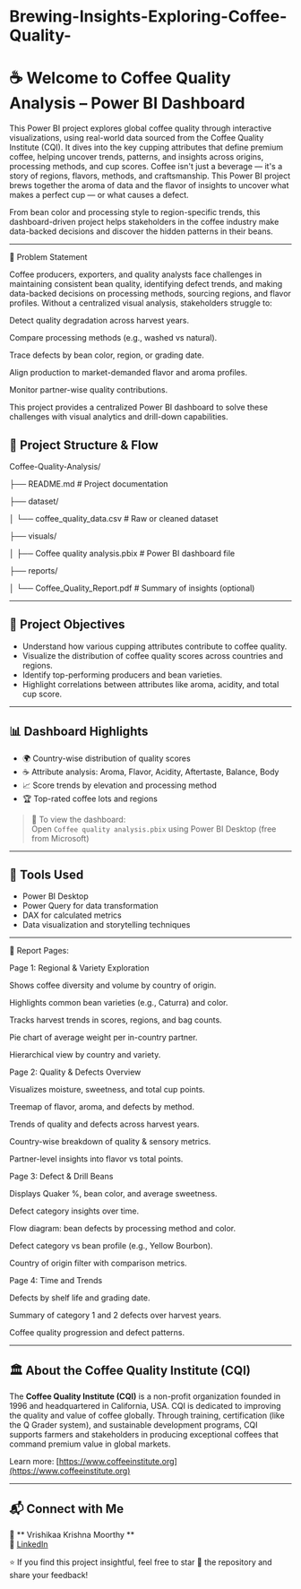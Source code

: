 # Brewing-Insights-Exploring-Coffee-Quality-
# ☕ Welcome to Coffee Quality Analysis – Power BI Dashboard

This Power BI project explores global coffee quality through interactive visualizations, using real-world data sourced from the Coffee Quality Institute (CQI). It dives into the key cupping attributes that define premium coffee, helping uncover trends, patterns, and insights across origins, processing methods, and cup scores.
Coffee isn't just a beverage — it's a story of regions, flavors, methods, and craftsmanship.
This Power BI project brews together the aroma of data and the flavor of insights to uncover what makes a perfect cup — or what causes a defect.

From bean color and processing style to region-specific trends, this dashboard-driven project helps stakeholders in the coffee industry make data-backed decisions and discover the hidden patterns in their beans.

---
🧩 Problem Statement

Coffee producers, exporters, and quality analysts face challenges in maintaining consistent bean quality, identifying defect trends, and making data-backed decisions on processing methods, sourcing regions, and flavor profiles. Without a centralized visual analysis, stakeholders struggle to:

Detect quality degradation across harvest years.

Compare processing methods (e.g., washed vs natural).

Trace defects by bean color, region, or grading date.

Align production to market-demanded flavor and aroma profiles.

Monitor partner-wise quality contributions.


This project provides a centralized Power BI dashboard to solve these challenges with visual analytics and drill-down capabilities.


## 📁 Project Structure & Flow

Coffee-Quality-Analysis/

├── README.md # Project documentation

├── dataset/

│ └── coffee_quality_data.csv # Raw or cleaned dataset

├── visuals/

│ ├── Coffee quality analysis.pbix # Power BI dashboard file

├── reports/

│ └── Coffee_Quality_Report.pdf # Summary of insights (optional)


---

## 🎯 Project Objectives

- Understand how various cupping attributes contribute to coffee quality.
- Visualize the distribution of coffee quality scores across countries and regions.
- Identify top-performing producers and bean varieties.
- Highlight correlations between attributes like aroma, acidity, and total cup score.

---

## 📊 Dashboard Highlights

- 🌍 Country-wise distribution of quality scores
- ☕ Attribute analysis: Aroma, Flavor, Acidity, Aftertaste, Balance, Body
- 📈 Score trends by elevation and processing method
- 🏆 Top-rated coffee lots and regions

> 📌 To view the dashboard:  
> Open `Coffee quality analysis.pbix` using Power BI Desktop (free from Microsoft)

---

## 🧰 Tools Used

- Power BI Desktop  
- Power Query for data transformation  
- DAX for calculated metrics  
- Data visualization and storytelling techniques

---

📌 Report Pages:

Page 1: Regional & Variety Exploration

Shows coffee diversity and volume by country of origin.

Highlights common bean varieties (e.g., Caturra) and color.

Tracks harvest trends in scores, regions, and bag counts.

Pie chart of average weight per in-country partner.

Hierarchical view by country and variety.


Page 2: Quality & Defects Overview

Visualizes moisture, sweetness, and total cup points.

Treemap of flavor, aroma, and defects by method.

Trends of quality and defects across harvest years.

Country-wise breakdown of quality & sensory metrics.

Partner-level insights into flavor vs total points.

Page 3: Defect & Drill Beans

Displays Quaker %, bean color, and average sweetness.

Defect category insights over time.

Flow diagram: bean defects by processing method and color.

Defect category vs bean profile (e.g., Yellow Bourbon).

Country of origin filter with comparison metrics.


Page 4: Time and Trends

Defects by shelf life and grading date.

Summary of category 1 and 2 defects over harvest years.

Coffee quality progression and defect patterns.



---

## 🏛 About the Coffee Quality Institute (CQI)

The **Coffee Quality Institute (CQI)** is a non-profit organization founded in 1996 and headquartered in California, USA. CQI is dedicated to improving the quality and value of coffee globally. Through training, certification (like the Q Grader system), and sustainable development programs, CQI supports farmers and stakeholders in producing exceptional coffees that command premium value in global markets.

Learn more: [https://www.coffeeinstitute.org](https://www.coffeeinstitute.org)

---

## 📬 Connect with Me

👤 ** Vrishikaa Krishna Moorthy  **  
🔗 [LinkedIn](https://www.linkedin.com/in/vrishikaa-krishnamoorthy-589606217/)  


⭐ If you find this project insightful, feel free to star 🌟 the repository and share your feedback!

